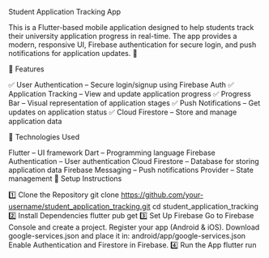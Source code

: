 Student Application Tracking App

This is a Flutter-based mobile application designed to help students track their university application progress in real-time. The app provides a modern, responsive UI, Firebase authentication for secure login, and push notifications for application updates. 🚀

📌 Features

✅ User Authentication – Secure login/signup using Firebase Auth
✅ Application Tracking – View and update application progress
✅ Progress Bar – Visual representation of application stages
✅ Push Notifications – Get updates on application status
✅ Cloud Firestore – Store and manage application data

📌 Technologies Used

Flutter – UI framework
Dart – Programming language
Firebase Authentication – User authentication
Cloud Firestore – Database for storing application data
Firebase Messaging – Push notifications
Provider – State management
📌 Setup Instructions

1️⃣ Clone the Repository
git clone https://github.com/your-username/student_application_tracking.git
cd student_application_tracking
2️⃣ Install Dependencies
flutter pub get
3️⃣ Set Up Firebase
Go to Firebase Console and create a project.
Register your app (Android & iOS).
Download google-services.json and place it in:
android/app/google-services.json
Enable Authentication and Firestore in Firebase.
4️⃣ Run the App
flutter run


